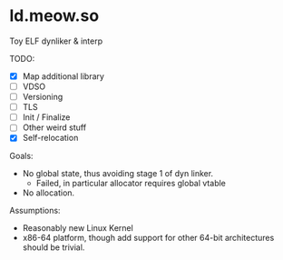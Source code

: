 # ld.meow.so

Toy ELF dynliker & interp

TODO:
- [x] Map additional library
- [ ] VDSO
- [ ] Versioning
- [ ] TLS
- [ ] Init / Finalize
- [ ] Other weird stuff
- [x] Self-relocation

Goals:
- No global state, thus avoiding stage 1 of dyn linker.
  - Failed, in particular allocator requires global vtable
- No allocation.

Assumptions:
- Reasonably new Linux Kernel
- x86-64 platform, though add support for other 64-bit architectures should be trivial.

